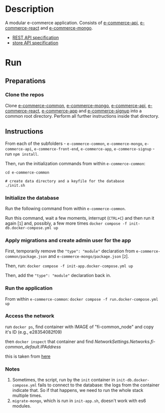 # Description
A modular e-commerce application. Consists of [e-commerce-api](https://github.com/gottfried-github/e-commerce-api), [e-commerce-react](https://github.com/gottfried-github/e-commerce-react) and [e-commerce-mongo](https://github.com/gottfried-github/e-commerce-mongo).

* [REST API specification](https://github.com/gottfried-github/e-commerce-api#rest-api)
* [store API specification](https://github.com/gottfried-github/e-commerce-api#store-api)

# Run
## Preparations
### Clone the repos
Clone [e-commerce-common](https://github.com/gottfried-github/e-commerce-common), [e-commerce-mongo](https://github.com/gottfried-github/e-commerce-mongo), [e-commerce-api](https://github.com/gottfried-github/e-commerce-api), [e-commerce-react](https://github.com/gottfried-github/e-commerce-react), [e-commerce-app](https://github.com/gottfried-github/e-commerce-app) and [e-commerce-signup](https://github.com/gottfried-github/e-commerce-signup) into a common root directory. Perform all further instructions inside that directory.

## Instructions
From each of the subfolders - `e-commerce-common`, `e-commerce-mongo`, `e-commerce-api`, `e-commerce-front-end`, `e-commerce-app`, `e-commerce-signup` - run `npm install`. 

Then, run the initialization commands from within `e-commerce-common`:
```shell
cd e-commerce-common

# create data directory and a keyfile for the database
./init.sh
```

### Initialize the database
Run the following command from within `e-commerce-common`.

Run this command, wait a few moments, interrupt (`CTRL+C`) and then run it again [`1`] and, possibly, a few more times
`docker compose -f init-db.docker-compose.yml up`

### Apply migrations and create admin user for the app
First, temporarily remove the `"type": "module"` declaration from `e-commerce-common/package.json` and `e-commerce-mongo/package.json` [`2`].

Then, run:
`docker compose -f init-app.docker-compose.yml up`

Then, add the `"type": "module"` declaration back in.

### Run the application
From within `e-commerce-common`:
`docker compose -f run.docker-compose.yml up`

### Access the network
run `docker ps`, find container with IMAGE of "fi-common_node" and copy it's ID (e.g., e28354082f09)

then `docker inspect` that container and find *NetworkSettings.Networks.fi-common_default.IPAddress*

this is taken from [here](https://stackoverflow.com/a/56741737)

### Notes
1. Sometimes, the script, run by the `init` container in `init-db.docker-compose.yml` fails to connect to the database: the logs from the container indicate that. So if that happens, we need to run the whole stack multiple times.
2. `migrate-mongo`, which is run in `init-app.sh`, doesn't work with es6 modules.